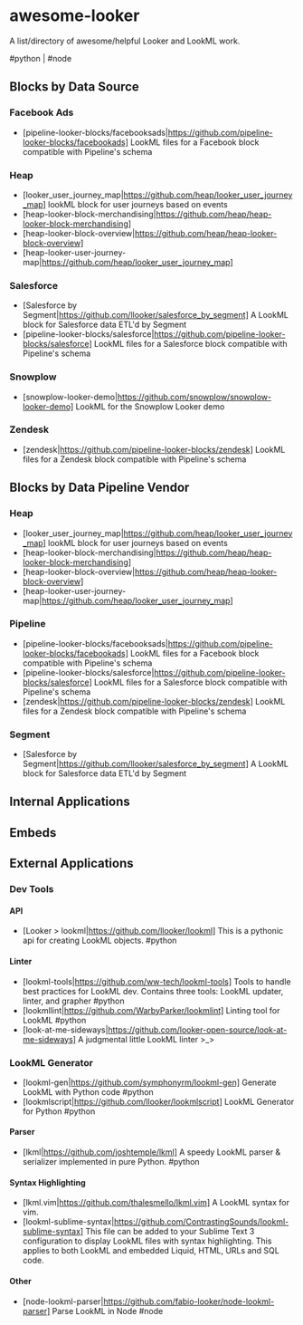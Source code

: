 # awesome-looker
A list/directory of awesome/helpful Looker and LookML work.

#python | #node 

## Blocks by Data Source
### Facebook Ads
* [pipeline-looker-blocks/facebooksads|https://github.com/pipeline-looker-blocks/facebookads] LookML files for a Facebook block compatible with Pipeline's schema 
### Heap
* [looker_user_journey_map|https://github.com/heap/looker_user_journey_map] lookML block for user journeys based on events 
* [heap-looker-block-merchandising|https://github.com/heap/heap-looker-block-merchandising]  
* [heap-looker-block-overview|https://github.com/heap/heap-looker-block-overview]  
* [heap-looker-user-journey-map|https://github.com/heap/looker_user_journey_map] 
### Salesforce
* [Salesforce by Segment|https://github.com/llooker/salesforce_by_segment] A LookML block for Salesforce data ETL'd by Segment
* [pipeline-looker-blocks/salesforce|https://github.com/pipeline-looker-blocks/salesforce]  LookML files for a Salesforce block compatible with Pipeline's schema 
### Snowplow
* [snowplow-looker-demo|https://github.com/snowplow/snowplow-looker-demo] LookML for the Snowplow Looker demo 
### Zendesk
* [zendesk|https://github.com/pipeline-looker-blocks/zendesk] LookML files for a Zendesk block compatible with Pipeline's schema 

## Blocks by Data Pipeline Vendor
### Heap
* [looker_user_journey_map|https://github.com/heap/looker_user_journey_map] lookML block for user journeys based on events 
* [heap-looker-block-merchandising|https://github.com/heap/heap-looker-block-merchandising]  
* [heap-looker-block-overview|https://github.com/heap/heap-looker-block-overview]  
* [heap-looker-user-journey-map|https://github.com/heap/looker_user_journey_map] 
### Pipeline
* [pipeline-looker-blocks/facebooksads|https://github.com/pipeline-looker-blocks/facebookads] LookML files for a Facebook block compatible with Pipeline's schema 
* [pipeline-looker-blocks/salesforce|https://github.com/pipeline-looker-blocks/salesforce]  LookML files for a Salesforce block compatible with Pipeline's schema 
* [zendesk|https://github.com/pipeline-looker-blocks/zendesk] LookML files for a Zendesk block compatible with Pipeline's schema 
### Segment
* [Salesforce by Segment|https://github.com/llooker/salesforce_by_segment] A LookML block for Salesforce data ETL'd by Segment


## Internal Applications

## Embeds

## External Applications

### Dev Tools
#### API
* [Looker > lookml|https://github.com/llooker/lookml] This is a pythonic api for creating LookML objects. #python

#### Linter
* [lookml-tools|https://github.com/ww-tech/lookml-tools] Tools to handle best practices for LookML dev. Contains three tools: LookML updater, linter, and grapher #python
* [lookmllint|https://github.com/WarbyParker/lookmlint] Linting tool for LookML #python
* [look-at-me-sideways|https://github.com/looker-open-source/look-at-me-sideways] A judgmental little LookML linter >_> 

### LookML Generator
* [lookml-gen|https://github.com/symphonyrm/lookml-gen] Generate LookML with Python code #python
* [lookmlscript|https://github.com/llooker/lookmlscript] LookML Generator for Python  #python

#### Parser
* [lkml|https://github.com/joshtemple/lkml] A speedy LookML parser & serializer implemented in pure Python. #python

#### Syntax Highlighting
* [lkml.vim|https://github.com/thalesmello/lkml.vim] A LookML syntax for vim. 
* [lookml-sublime-syntax|https://github.com/ContrastingSounds/lookml-sublime-syntax] This file can be added to your Sublime Text 3 configuration to display LookML files with syntax highlighting. This applies to both LookML and embedded Liquid, HTML, URLs and SQL code.

#### Other
* [node-lookml-parser|https://github.com/fabio-looker/node-lookml-parser] Parse LookML in Node #node


